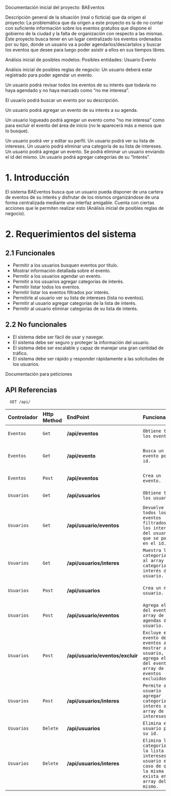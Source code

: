 
Documentación inicial del proyecto: BAEventos

Descripción general de la situación (real o ficticia) que da origen al proyecto:
La problemática que da origen a este proyecto es la de no contar con suficiente información sobre los eventos gratuitos que dispone el gobierno de la ciudad y la falta de organización con respecto a las mismas. Este proyecto busca tener en un lugar centralizado los eventos ordenados por su tipo, donde un usuario va a poder agendarlos/descartalos y buscar los eventos que desee para luego poder asistir a ellos en sus tiempos libres.


Análisis inicial de posibles modelos:
Posibles entidades:
Usuario
Evento




Análisis inicial de posibles reglas de negocio:
Un usuario deberá estar registrado para poder agendar un evento.


Un usuario podrá revisar todos los eventos de su interés que todavía no haya agendado y no haya marcado como “no me interesa”.


El usuario podrá buscar un evento por su descripción.


Un usuario podrá agregar un evento de su interés a su agenda.


Un usuario logueado podrá agregar un evento como “no me interesa” como para excluir el evento del área de inicio (no le aparecerá más a menos que lo busque).


Un usuario podrá ver y editar su perfil.
Un usuario podrá ver su lista de intereses.
Un usuario podrá eliminar una categoría de su lista de intereses.
Un usuario podrá agregar un evento.
Se podrá eliminar un usuario enviando el id del mismo.
Un usuario podrá agregar categorías de su “Interés”.


# 1. Introducción
El sistema BAEventos busca que un usuario pueda disponer de una cartera de eventos de su interés y disfrutar de los mismos organizándose de una forma centralizada mediante una interfaz amigable. Cuenta con ciertas acciones que le permiten realizar esto (Análisis inicial de posibles reglas de negocio).

# 2. Requerimientos del sistema

## 2.1 Funcionales
- Permitir a los usuarios busquen eventos por título.
- Mostrar información detallada sobre el evento.
- Permitir a los usuarios agendar un evento.
- Permitir a los usuarios agregar categorías de interés.
- Permitir listar todos los eventos.
- Permitir listar los eventos filtrados por interés.
- Permitirle al usuario ver su lista de intereses (lista no eventos).
- Permitir al usuario agregar categorías de la lista de interés.
- Permitir al usuario eliminar categorías de su lista de interés.

## 2.2 No funcionales
- El sistema debe ser fácil de usar y navegar.
- El sistema debe ser seguro y proteger la información del usuario.
- El sistema debe ser escalable y capaz de manejar una gran cantidad de tráfico.
- El sistema debe ser rápido y responder rápidamente a las solicitudes de los usuarios.

Documentación para peticiones






## API Referencias



```http
  GET /api/
```

| Controlador | Http Method | EndPoint| Funcionalidad | Http Respuesta | Error|
| :---------- | :---------- | :-------| :------------ | :--------------| :------------------------- |
| `Eventos` | `Get` | **/api/eventos** | `Obtiene todos los eventos.` | `Array con todos los eventos.` |`404 Not Found`|
| `Eventos` | `Get` | **/api/evento** | `Busca un evento por su id.` | `Devuelve el evento buscado en caso de existir.` |`404 Not Found`|
| `Eventos` | `Post` | **/api/eventos** | `Crea un evento.` | `Devuelve el evento creado.` |`404 Not Found`|
| `Usuarios` | `Get` | **/api/usuarios** | `Obtiene todos los usuarios.` | `Array con todos los usuarios.` |`404 Not Found`|
| `Usuarios` | `Get` | **/api/usuario/eventos** | `Devuelve todos los eventos filtrados por los intereses del usuario que se pasó en el id.` | `Array con los eventos que correspondan.` |`404 Not Found`|
| `Usuarios` | `Get` | **/api/usuarios/interes** | `Muestra la/s categoria/s al array de categorias de interés del usuario.` | `Devuelve el usuario.` |`404 Not Found`|
| `Usuarios` | `Post` | **/api/usuarios** | `Crea un nuevo usuario.` | ` Devuelve el usuario creado.` |`422 Unprocessable Entity/404 Not Found`|
| `Usuarios` | `Post` | **/api/usuario/eventos** | `Agrega el id del evento al array de agendas del usuario.` | ` Devuelve el usuario actualizado.` |`404 Not Found`|
| `Usuarios` | `Post` | **/api/usuario/eventos/excluir** | `Excluye el evento de los eventos a mostrar al usuario, agrega el id del evento al array de eventos excluidos.` | ` Devuelve el usuario actualizado.` |`404 Not Found`|
| `Usuarios` | `Post` | **/api/usuarios/interes** | `Permite al usuario agregar categorías de interés a su array de intereses.` | ` Devuelve el usuario actualizado.`|`404 Not Found`|
| `Usuarios` | `Delete` | **/api/usuarios** | `Elimina el usuario por su id.` | ` Devuelve el usuario eliminado.`|`404 Not Found`|
| `Usuarios` | `Delete` | **/api/usuarios/interes** | `Elimina la categoría de la lista de intereses del usuario en caso de que la misma ya exista en el array del mismo.` | ` Devuelve el usuario actualizado.`|`404 Not Found`|








